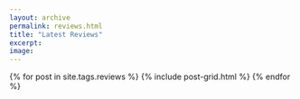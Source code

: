 ```yaml
---
layout: archive
permalink: reviews.html
title: "Latest Reviews"
excerpt: 
image:
---
```


<div class="tiles">
{% for post in site.tags.reviews %}
    {% include post-grid.html %}
{% endfor %}
</div><!-- /.tiles -->
